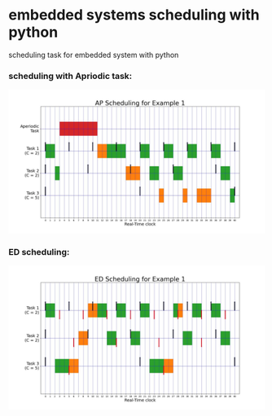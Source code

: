 # embedded systems scheduling with python
scheduling task for embedded system with python
### scheduling with Apriodic task:
![image](imgs/Figure_1_AP.jpeg)
### ED scheduling:
![image](imgs/Figure_1_ED.jpeg)
